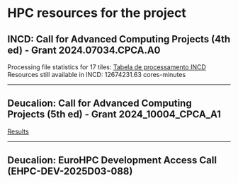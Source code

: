 # HPC resources for the project

## INCD: Call for Advanced Computing Projects (4th ed) - Grant 2024.07034.CPCA.A0

Processing file statistics for 17 tiles: [Tabela de processamento INCD](https://ulisboa-my.sharepoint.com/:x:/r/personal/mlc_office365_ulisboa_pt/_layouts/15/Doc.aspx?sourcedoc=%7BE6821FD1-3EA3-4430-8AFD-FE1853792839%7D&file=tiles_incd.xlsx&action=default&mobileredirect=true)
Resources still available in INCD: 12674231.63 cores-minutes

---
  
## Deucalion: Call for Advanced Computing Projects (5th ed) - Grant 2024_10004_CPCA_A1

[Results](../reports_sub_contracts/Entregavel_3.1.pdf)

---
## Deucalion: EuroHPC Development Access Call (EHPC-DEV-2025D03-088) 
